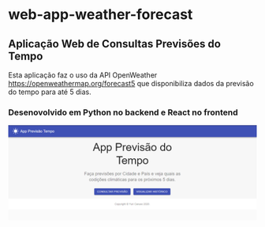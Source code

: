 # web-app-weather-forecast
## Aplicação Web de Consultas Previsões do Tempo

Esta aplicação faz o uso da API OpenWeather https://openweathermap.org/forecast5
que disponibiliza dados da previsão do tempo para até 5 dias.

### Desenovolvido em Python no backend e React no frontend

![ScreenShot-1](https://raw.githubusercontent.com/ycaruso/web-app-weather-forecast/master/images/screen1.png)
